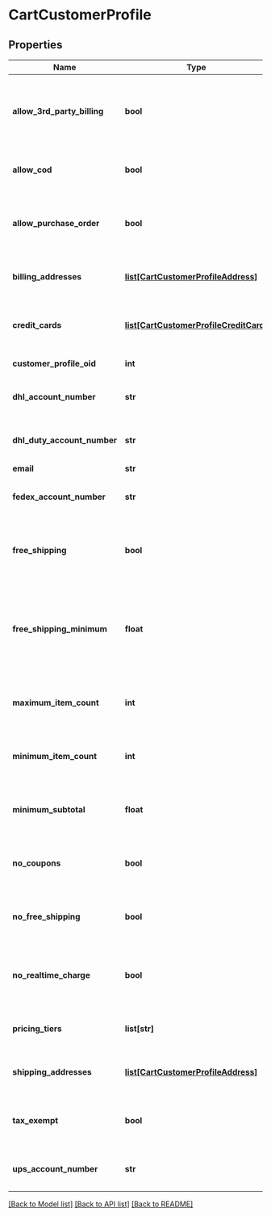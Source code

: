 # CartCustomerProfile

## Properties
Name | Type | Description | Notes
------------ | ------------- | ------------- | -------------
**allow_3rd_party_billing** | **bool** | True if profile is allowed to bill to their 3rd party shipping account | [optional] 
**allow_cod** | **bool** | True if this profile is allowed to use a COD | [optional] 
**allow_purchase_order** | **bool** | True if this profile is allowed to use a purchase order | [optional] 
**billing_addresses** | [**list[CartCustomerProfileAddress]**](CartCustomerProfileAddress.md) | Billing addresses on file for this profile | [optional] 
**credit_cards** | [**list[CartCustomerProfileCreditCard]**](CartCustomerProfileCreditCard.md) | Credit cards on file for this profile (masked) | [optional] 
**customer_profile_oid** | **int** | Unique identifier | [optional] 
**dhl_account_number** | **str** | DHL account number on file | [optional] 
**dhl_duty_account_number** | **str** | DHL duty account number on file | [optional] 
**email** | **str** | Email | [optional] 
**fedex_account_number** | **str** | FedEx account number on file | [optional] 
**free_shipping** | **bool** | True if this profile always qualifies for free shipping | [optional] 
**free_shipping_minimum** | **float** | The minimum aount that this profile has to purchase to qualify for free shipping | [optional] 
**maximum_item_count** | **int** | Maximum item count this profile can purchase | [optional] 
**minimum_item_count** | **int** | Minimum item count this profile must purchase | [optional] 
**minimum_subtotal** | **float** | Minimum subtotal this profile must purchase | [optional] 
**no_coupons** | **bool** | True if this profile is prevented from using coupons | [optional] 
**no_free_shipping** | **bool** | True if this profile is never given free shipping | [optional] 
**no_realtime_charge** | **bool** | True if this customers orders are not charged in real-time | [optional] 
**pricing_tiers** | **list[str]** | Pricing tier names this profile qualifies for | [optional] 
**shipping_addresses** | [**list[CartCustomerProfileAddress]**](CartCustomerProfileAddress.md) | Shipping addresses on file for this profile | [optional] 
**tax_exempt** | **bool** | True if this profile is exempt from sales tax | [optional] 
**ups_account_number** | **str** | UPS account number on file | [optional] 

[[Back to Model list]](../README.md#documentation-for-models) [[Back to API list]](../README.md#documentation-for-api-endpoints) [[Back to README]](../README.md)


